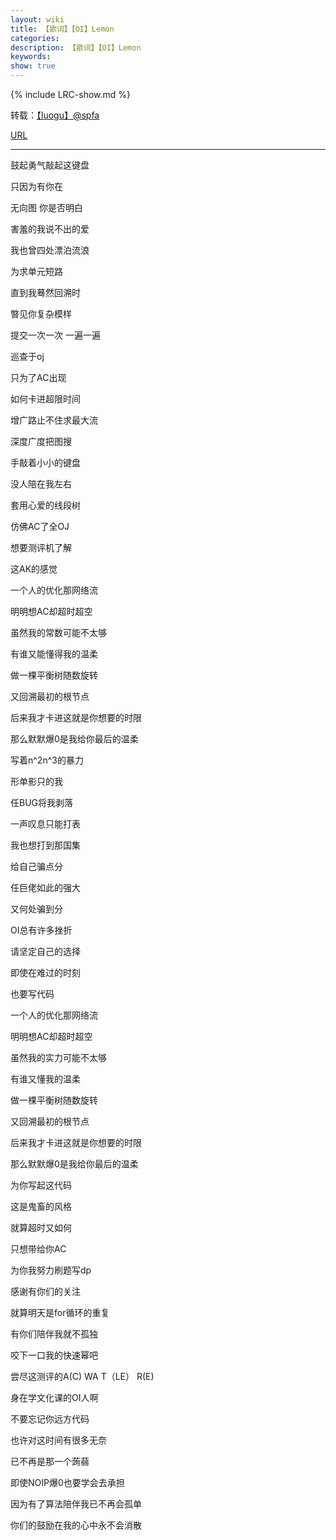 ```yaml
---
layout: wiki
title: 【歌词】【OI】Lemon
categories: 
description: 【歌词】【OI】Lemon
keywords: 
show: true
---
```

{% include LRC-show.md %}

转载：[【luogu】@spfa](https://www.luogu.org/space/show?uid=17850)

[URL](https://www.luogu.org/paste/7vzrwr8d)

---

鼓起勇气敲起这键盘

只因为有你在

无向图 你是否明白

害羞的我说不出的爱

我也曾四处漂泊流浪

为求单元短路

直到我蓦然回溯时

暼见你复杂模样

提交一次一次 一遍一遍

巡查于oj

只为了AC出现

如何卡进超限时间

增广路止不住求最大流

深度广度把图搜

手敲着小小的键盘

没人陪在我左右

套用心爱的线段树

仿佛AC了全OJ

想要测评机了解

这AK的感觉

一个人的优化那网络流

明明想AC却超时超空

虽然我的常数可能不太够

有谁又能懂得我的温柔

做一棵平衡树随数旋转

又回溯最初的根节点

后来我才卡进这就是你想要的时限

那么默默爆0是我给你最后的温柔

写着n^2n^3的暴力

形单影只的我

任BUG将我剥落

一声叹息只能打表

我也想打到那国集

给自己骗点分

任巨佬如此的强大

又何处骗到分

OI总有许多挫折

请坚定自己的选择

即使在难过的时刻

也要写代码

一个人的优化那网络流

明明想AC却超时超空

虽然我的实力可能不太够

有谁又懂我的温柔

做一棵平衡树随数旋转

又回溯最初的根节点

后来我才卡进这就是你想要的时限

那么默默爆0是我给你最后的温柔

为你写起这代码

这是鬼畜的风格

就算超时又如何

只想带给你AC

为你我努力刷题写dp

感谢有你们的关注

就算明天是for循环的重复

有你们陪伴我就不孤独

咬下一口我的快速幂吧

尝尽这测评的A(C) WA T（LE） R(E)

身在学文化课的OI人啊

不要忘记你远方代码

也许对这时间有很多无奈

已不再是那一个蒟蒻

即使NOIP爆0也要学会去承担

因为有了算法陪伴我已不再会孤单

你们的鼓励在我的心中永不会消散